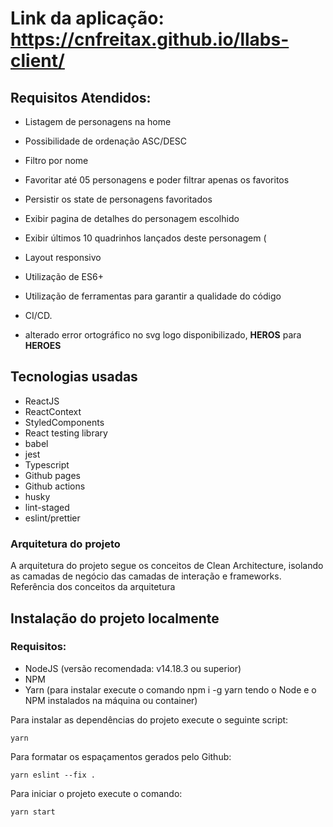 # Link da aplicação: https://cnfreitax.github.io/llabs-client/

## Requisitos Atendidos:
- Listagem de personagens na home
- Possibilidade de ordenação ASC/DESC
- Filtro por nome
- Favoritar até 05 personagens e poder filtrar apenas os favoritos
- Persistir os state de personagens favoritados
- Exibir pagina de detalhes do personagem escolhido
- Exibir últimos 10 quadrinhos lançados deste personagem (
- Layout responsivo
- Utilização de ES6+
- Utilização de ferramentas para garantir a qualidade do código
- CI/CD.

- alterado error ortográfico no svg logo disponibilizado, **HEROS** para **HEROES**

## Tecnologias usadas
- ReactJS
- ReactContext
- StyledComponents
- React testing library
- babel
- jest
- Typescript
- Github pages
- Github actions
- husky
- lint-staged
- eslint/prettier

### Arquitetura do projeto
A arquitetura do projeto segue os conceitos de Clean Architecture, isolando as camadas de negócio das camadas de interação e frameworks. Referência dos conceitos da arquitetura

## Instalação do projeto localmente
### Requisitos:
- NodeJS (versão recomendada: v14.18.3 ou superior)
- NPM
- Yarn (para instalar execute o comando npm i -g yarn tendo o Node e o NPM instalados na máquina ou container)

Para instalar as dependências do projeto execute o seguinte script:
```
yarn
```
Para formatar os espaçamentos gerados pelo Github:
```
yarn eslint --fix .
```

Para iniciar o projeto execute o comando:
```
yarn start
```
